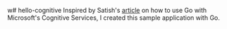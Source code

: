 w# hello-cognitive
Inspired by Satish's [article](https://medium.com/@IndianGuru/using-go-with-microsofts-face-api-64b953a6c42d) on how to use Go with Microsoft's Cognitive Services, I created this sample application with Go.
